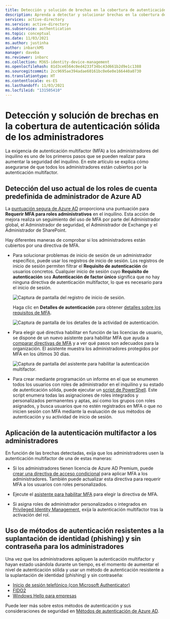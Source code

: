 ```yaml
---
title: Detección y solución de brechas en la cobertura de autenticación sólida de los administradores en Azure Active Directory
description: Aprenda a detectar y solucionar brechas en la cobertura de autenticación sólida de los administradores en Azure Active Directory
services: active-directory
ms.service: active-directory
ms.subservice: authentication
ms.topic: conceptual
ms.date: 11/03/2021
ms.author: justinha
author: inbarckMS
manager: daveba
ms.reviewer: inbarc
ms.collection: M365-identity-device-management
ms.openlocfilehash: 81d3ce6564c0ed4233f34bc43d661b2d9e1c1388
ms.sourcegitcommit: 2cc9695ae394adae60161bc0e6e0e166440a0730
ms.translationtype: HT
ms.contentlocale: es-ES
ms.lasthandoff: 11/03/2021
ms.locfileid: "131505410"
---
```

# <a name="find-and-address-gaps-in-strong-authentication-coverage-for-your-administrators"></a>Detección y solución de brechas en la cobertura de autenticación sólida de los administradores

La exigencia de autenticación multifactor (MFA) a los administradores del inquilino es uno de los primeros pasos que se pueden realizar para aumentar la seguridad del inquilino. En este artículo se explica cómo asegurarse de que todos los administradores están cubiertos por la autenticación multifactor.

## <a name="detect-current-usage-for-azure-ad-built-in-administrator-roles"></a>Detección del uso actual de los roles de cuenta predefinida de administrador de Azure AD

La [puntuación segura de Azure AD](../fundamentals/identity-secure-score.md) proporciona una puntuación para **Requerir MFA para roles administrativos** en el inquilino. Esta acción de mejora realiza un seguimiento del uso de MFA por parte del Administrador global, el Administrador de seguridad, el Administrador de Exchange y el Administrador de SharePoint. 

Hay diferentes maneras de comprobar si los administradores están cubiertos por una directiva de MFA. 

- Para solucionar problemas de inicio de sesión de un administrador específico, puede usar los registros de inicio de sesión. Los registros de inicio de sesión permiten filtrar el **Requisito de autenticación** de usuarios concretos. Cualquier inicio de sesión cuyo **Requisito de autenticación** sea **Autenticación de factor único** significa que no hay ninguna directiva de autenticación multifactor, lo que es necesario para el inicio de sesión.

  ![Captura de pantalla del registro de inicio de sesión.](./media/how-to-authentication-find-coverage-gaps/auth-requirement.png)

  Haga clic en **Detalles de autenticación** para obtener [detalles sobre los requisitos de MFA](../reports-monitoring/concept-sign-ins.md#authentication-details).
  
  ![Captura de pantalla de los detalles de la actividad de autenticación.](./media/how-to-authentication-find-coverage-gaps/details.png)

- Para elegir qué directiva habilitar en función de las licencias de usuario, se dispone de un nuevo asistente para habilitar MFA que ayuda a [comparar directivas de MFA](concept-mfa-licensing.md#compare-multi-factor-authentication-policies) y a ver qué pasos son adecuados para la organización. El asistente muestra los administradores protegidos por MFA en los últimos 30 días.

  ![Captura de pantalla del asistente para habilitar la autenticación multifactor.](./media/how-to-authentication-find-coverage-gaps/wizard.png)

- Para crear mediante programación un informe en el que se enumeren todos los usuarios con roles de administrador en el inquilino y su estado de autenticación sólida, puede ejecutar un [script de PowerShell](https://github.com/microsoft/AzureADToolkit/blob/main/src/Find-UnprotectedUsersWithAdminRoles.ps1). Este script enumera todas las asignaciones de roles integrados y personalizados permanentes y aptas, así como los grupos con roles asignados, y busca usuarios que no estén registrados en MFA o que no inicien sesión con MFA mediante la evaluación de sus métodos de autenticación y su actividad de inicio de sesión.

## <a name="enforce-multi-factor-authentication-on-your-administrators"></a>Aplicación de la autenticación multifactor a los administradores

En función de las brechas detectadas, exija que los administradores usen la autenticación multifactor de una de estas maneras:

- Si los administradores tienen licencia de Azure AD Premium, puede [crear una directiva de acceso condicional](tutorial-enable-azure-mfa.md) para aplicar MFA a los administradores. También puede actualizar esta directiva para requerir MFA a los usuarios con roles personalizados.  

- Ejecute el [asistente para habilitar MFA](https://aka.ms/MFASetupGuide) para elegir la directiva de MFA.

- Si asigna roles de administrador personalizados o integrados en [Privileged Identity Management](https://docs.microsoft.com/azure/active-directory/privileged-identity-management/pim-configure), exija la autenticación multifactor tras la activación del rol.

## <a name="use-passwordless-and-phishing-resistant-authentication-methods-for-your-administrators"></a>Uso de métodos de autenticación resistentes a la suplantación de identidad (phishing) y sin contraseña para los administradores

Una vez que los administradores apliquen la autenticación multifactor y hayan estado usándola durante un tiempo, es el momento de aumentar el nivel de autenticación sólida y usar un método de autenticación resistente a la suplantación de identidad (phishing) y sin contraseña: 

- [Inicio de sesión telefónico (con Microsoft Authenticator)](concept-authentication-authenticator-app.md)
- [FIDO2](concept-authentication-passwordless.md#fido2-security-keys)
- [Windows Hello para empresas](https://docs.microsoft.com/windows/security/identity-protection/hello-for-business/hello-overview)

Puede leer más sobre estos métodos de autenticación y sus consideraciones de seguridad en [Métodos de autenticación de Azure AD](concept-authentication-methods.md).


